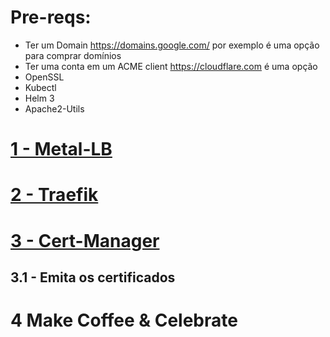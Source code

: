 # Pre-reqs:
 - Ter um Domain 
   https://domains.google.com/ por exemplo é uma opção para comprar domínios
 - Ter uma conta em um ACME client
   https://cloudflare.com é uma opção
 - OpenSSL
 - Kubectl
 - Helm 3
 - Apache2-Utils 
 
# [1 - Metal-LB](https://github.com/Jubagcastro/MetalLB-Traefik-CertManager/tree/master/1%20-metal-lb)
# [2 - Traefik](https://github.com/Jubagcastro/MetalLB-Traefik-CertManager/tree/master/2%20-%20traefik)
# [3 - Cert-Manager](https://github.com/Jubagcastro/MetalLB-Traefik-CertManager/tree/master/3%20-%20certmanager)
   ## 3.1 - Emita os certificados
# 4 Make Coffee & Celebrate